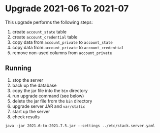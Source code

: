# Upgrade 2021-06 To 2021-07

This upgrade performs the following steps:

1. create `account_state` table
1. create `account_credential` table
1. copy data from `account_private`  to `account_state`
1. copy data from `account_private`  to `account_credential`
1. remove non-used columns from `account_private`

## Running

1. stop the server
1. back up the database   
1. copy the jar file into the `bin` directory
1. run upgrade command (see below)
1. delete the jar file from the `bin` directory
1. upgrade server JAR and `var/static`   
1. start up the server
1. check results

```shell
java -jar 2021.6-to-2021.7.5.jar --settings ../etc/stack.server.yaml
```